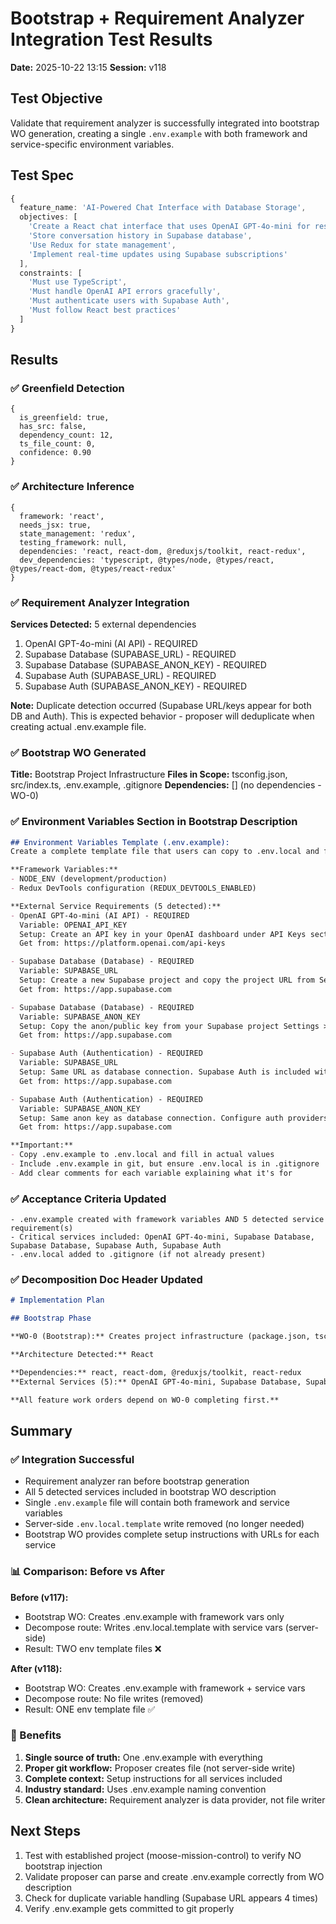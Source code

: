 # Bootstrap + Requirement Analyzer Integration Test Results
**Date:** 2025-10-22 13:15
**Session:** v118

## Test Objective
Validate that requirement analyzer is successfully integrated into bootstrap WO generation, creating a single `.env.example` with both framework and service-specific environment variables.

## Test Spec
```typescript
{
  feature_name: 'AI-Powered Chat Interface with Database Storage',
  objectives: [
    'Create a React chat interface that uses OpenAI GPT-4o-mini for responses',
    'Store conversation history in Supabase database',
    'Use Redux for state management',
    'Implement real-time updates using Supabase subscriptions'
  ],
  constraints: [
    'Must use TypeScript',
    'Must handle OpenAI API errors gracefully',
    'Must authenticate users with Supabase Auth',
    'Must follow React best practices'
  ]
}
```

## Results

### ✅ Greenfield Detection
```
{
  is_greenfield: true,
  has_src: false,
  dependency_count: 12,
  ts_file_count: 0,
  confidence: 0.90
}
```

### ✅ Architecture Inference
```
{
  framework: 'react',
  needs_jsx: true,
  state_management: 'redux',
  testing_framework: null,
  dependencies: 'react, react-dom, @reduxjs/toolkit, react-redux',
  dev_dependencies: 'typescript, @types/node, @types/react, @types/react-dom, @types/react-redux'
}
```

### ✅ Requirement Analyzer Integration
**Services Detected:** 5 external dependencies
1. OpenAI GPT-4o-mini (AI API) - REQUIRED
2. Supabase Database (SUPABASE_URL) - REQUIRED
3. Supabase Database (SUPABASE_ANON_KEY) - REQUIRED
4. Supabase Auth (SUPABASE_URL) - REQUIRED
5. Supabase Auth (SUPABASE_ANON_KEY) - REQUIRED

**Note:** Duplicate detection occurred (Supabase URL/keys appear for both DB and Auth). This is expected behavior - proposer will deduplicate when creating actual .env.example file.

### ✅ Bootstrap WO Generated
**Title:** Bootstrap Project Infrastructure
**Files in Scope:** tsconfig.json, src/index.ts, .env.example, .gitignore
**Dependencies:** [] (no dependencies - WO-0)

### ✅ Environment Variables Section in Bootstrap Description

```markdown
## Environment Variables Template (.env.example):
Create a complete template file that users can copy to .env.local and fill in their secrets.

**Framework Variables:**
- NODE_ENV (development/production)
- Redux DevTools configuration (REDUX_DEVTOOLS_ENABLED)

**External Service Requirements (5 detected):**
- OpenAI GPT-4o-mini (AI API) - REQUIRED
  Variable: OPENAI_API_KEY
  Setup: Create an API key in your OpenAI dashboard under API Keys section. Store this key securely and never commit it to version control.
  Get from: https://platform.openai.com/api-keys

- Supabase Database (Database) - REQUIRED
  Variable: SUPABASE_URL
  Setup: Create a new Supabase project and copy the project URL from Settings > API. This is your database connection endpoint.
  Get from: https://app.supabase.com

- Supabase Database (Database) - REQUIRED
  Variable: SUPABASE_ANON_KEY
  Setup: Copy the anon/public key from your Supabase project Settings > API. This key is safe to use in client-side code.
  Get from: https://app.supabase.com

- Supabase Auth (Authentication) - REQUIRED
  Variable: SUPABASE_URL
  Setup: Same URL as database connection. Supabase Auth is included with your Supabase project and uses the same credentials.
  Get from: https://app.supabase.com

- Supabase Auth (Authentication) - REQUIRED
  Variable: SUPABASE_ANON_KEY
  Setup: Same anon key as database connection. Configure auth providers in Supabase Dashboard under Authentication > Providers.
  Get from: https://app.supabase.com

**Important:**
- Copy .env.example to .env.local and fill in actual values
- Include .env.example in git, but ensure .env.local is in .gitignore
- Add clear comments for each variable explaining what it's for
```

### ✅ Acceptance Criteria Updated
```
- .env.example created with framework variables AND 5 detected service requirement(s)
- Critical services included: OpenAI GPT-4o-mini, Supabase Database, Supabase Database, Supabase Auth, Supabase Auth
- .env.local added to .gitignore (if not already present)
```

### ✅ Decomposition Doc Header Updated
```markdown
# Implementation Plan

## Bootstrap Phase

**WO-0 (Bootstrap):** Creates project infrastructure (package.json, tsconfig.json, src/ structure, .env.example)

**Architecture Detected:** React

**Dependencies:** react, react-dom, @reduxjs/toolkit, react-redux
**External Services (5):** OpenAI GPT-4o-mini, Supabase Database, Supabase Database, Supabase Auth, Supabase Auth

**All feature work orders depend on WO-0 completing first.**
```

## Summary

### ✅ Integration Successful
- Requirement analyzer ran before bootstrap generation
- All 5 detected services included in bootstrap WO description
- Single `.env.example` file will contain both framework and service variables
- Server-side `.env.local.template` write removed (no longer needed)
- Bootstrap WO provides complete setup instructions with URLs for each service

### 📊 Comparison: Before vs After

**Before (v117):**
- Bootstrap WO: Creates .env.example with framework vars only
- Decompose route: Writes .env.local.template with service vars (server-side)
- Result: TWO env template files ❌

**After (v118):**
- Bootstrap WO: Creates .env.example with framework + service vars
- Decompose route: No file writes (removed)
- Result: ONE env template file ✅

### 🎯 Benefits
1. **Single source of truth:** One .env.example with everything
2. **Proper git workflow:** Proposer creates file (not server-side write)
3. **Complete context:** Setup instructions for all services included
4. **Industry standard:** Uses .env.example naming convention
5. **Clean architecture:** Requirement analyzer is data provider, not file writer

## Next Steps
1. Test with established project (moose-mission-control) to verify NO bootstrap injection
2. Validate proposer can parse and create .env.example correctly from WO description
3. Check for duplicate variable handling (Supabase URL appears 4 times)
4. Verify .env.example gets committed to git properly
